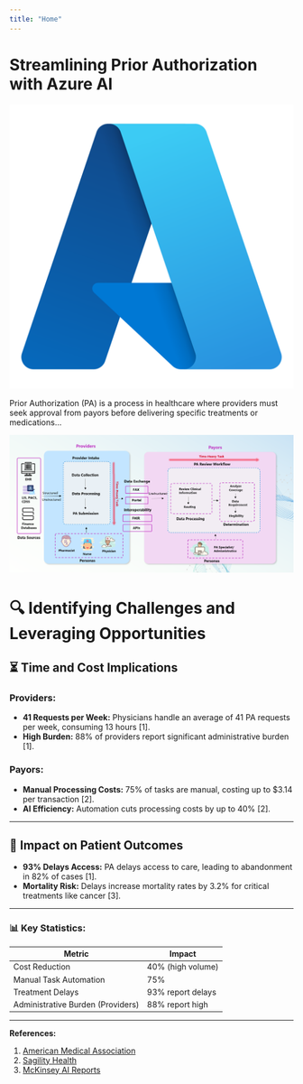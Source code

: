 ```yaml
---
title: "Home"
---
```


# Streamlining Prior Authorization with Azure AI

![Azure Logo](./_assets/images/azure_logo.png)

Prior Authorization (PA) is a process in healthcare where providers must seek approval from payors before delivering specific treatments or medications...

![alt text](./_assets/images/paworflow.png)

# 🔍 Identifying Challenges and Leveraging Opportunities

## ⏳ Time and Cost Implications

### Providers:
- **41 Requests per Week:** Physicians handle an average of 41 PA requests per week, consuming 13 hours [1].
- **High Burden:** 88% of providers report significant administrative burden [1].

### Payors:
- **Manual Processing Costs:** 75% of tasks are manual, costing up to $3.14 per transaction [2].
- **AI Efficiency:** Automation cuts processing costs by up to 40% [2].

---

## 🚨 Impact on Patient Outcomes

- **93% Delays Access:** PA delays access to care, leading to abandonment in 82% of cases [1].
- **Mortality Risk:** Delays increase mortality rates by 3.2% for critical treatments like cancer [3].

---

### 📊 Key Statistics:

| Metric                                  | Impact            |
|-----------------------------------------|-------------------|
| Cost Reduction                          | 40% (high volume) |
| Manual Task Automation                  | 75%               |
| Treatment Delays                        | 93% report delays |
| Administrative Burden (Providers)       | 88% report high   |

---

**References:**  
1. [American Medical Association](https://www.ama-assn.org/)  
2. [Sagility Health](https://sagilityhealth.com/)  
3. [McKinsey AI Reports](https://mckinsey.com)
